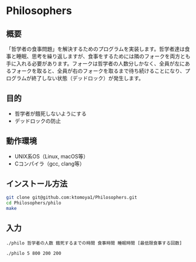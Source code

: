 # Philosophers

## 概要
「哲学者の食事問題」を解決するためのプログラムを実装します。哲学者達は食事と睡眠、思考を繰り返しますが、食事をするためには隣のフォークを両方とも手に入れる必要があります。フォークは哲学者の人数分しかなく、全員が左にあるフォークを取ると、全員が右のフォークを取るまで待ち続けることになり、プログラムが終了しない状態（デッドロック）が発生します。

## 目的
- 哲学者が餓死しないようにする
- デッドロックの防止

## 動作環境
- UNIX系OS（Linux, macOS等）
- Cコンパイラ（gcc, clang等）

## インストール方法
```bash
git clone git@github.com:ktomoya1/Philosophers.git
cd Philosophers/philo
make
```

## 入力
```bash:引数
./philo 哲学者の人数 餓死するまでの時間 食事時間 睡眠時間 [最低限食事する回数]
```
```bash:実行例
./philo 5 800 200 200
```

